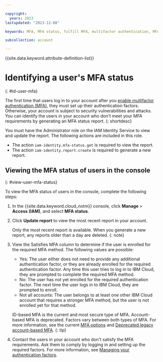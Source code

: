 ```yaml
---

copyright:
  years: 2023
lastupdated: "2023-12-08"

keywords: MFA, MFA status, fulfill MFA, multifactor authentication, MFA requirement, MFA report

subcollection: account

---
```


{{site.data.keyword.attribute-definition-list}}

# Identifying a user's MFA status
{: #id-user-mfa}

The first time that users log in to your account after you [enable multifactor authentication (MFA)](/docs/account?topic=account-enablemfa), they must set up their authentication factors. Otherwise, your account is subject to security vulnerabilities and attacks. You can identify the users in your account who don't meet your MFA requirements by generating an MFA status report.
{: shortdesc}

You must have the Administrator role on the IAM Identity Service to view and update the report. The following actions are included in this role.
- The action `iam-identity.mfa-status.get` is required to view the report.
- The action `iam-identity.report.create` is required to generate a new report.

## Viewing the MFA status of users in the console
{: #view-user-mfa-status}

To view the MFA status of users in the console, complete the following steps:

1. In the {{site.data.keyword.cloud_notm}} console, click **Manage** > **Access (IAM)**, and select **MFA status**.
1. Click **Update report** to view the most recent report in your account.

   Only the most recent report is available. When you generate a new report, any reports older than a day are deleted.
   {: note}

1. View the Satisfies MFA column to determine if the user is enrolled for the required MFA method. The following values are possible:
   - Yes: The user either does not need to provide any additional authentication factor, or they are already enrolled for the required authentication factor. Any time this user tries to log in to IBM Cloud, they are prompted to complete the required MFA method.
   - No: The user has not yet enrolled for the required authentication factor. The next time the user logs in to IBM Cloud, they are prompted to enroll.
   - Not all accounts: The user belongs to at least one other IBM Cloud account that requires a stronger MFA method, but the user is not enrolled yet for that method.

   ID-based MFA is the current and most secure type of MFA. Account-based MFA is deprecated. Factors vary between both types of MFA. For more information, see the current [MFA options](/docs/account?topic=account-types#mfa-options) and [Deprecated legacy account-based MFA](/docs/account?topic=account-legacy-mfa).
   {: tip}

1. Contact the users in your account who don't satisfy the MFA requirements. Ask them to comply by logging in and setting up the required factors. For more information, see [Managing your authentication factors](/docs/account?topic=account-verification-authentication#auth-factors).
